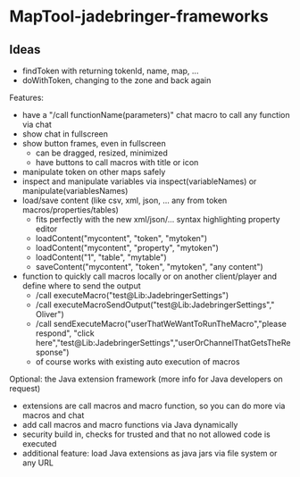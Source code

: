 # MapTool-jadebringer-frameworks

## Ideas
- findToken with returning tokenId, name, map, ...
- doWithToken, changing to the zone and back again

Features:

- have a "/call functionName(parameters)" chat macro to call any function via chat
- show chat in fullscreen
- show button frames, even in fullscreen 
    - can be dragged, resized, minimized
    - have buttons to call macros with title or icon
- manipulate token on other maps safely
- inspect and manipulate variables via inspect(variableNames) or manipulate(variablesNames) 
- load/save content (like csv, xml, json, ... any from token macros/properties/tables)
    - fits perfectly with the new xml/json/... syntax highlighting property editor
    - loadContent("mycontent", "token", "mytoken")
    - loadContent("mycontent", "property", "mytoken")
    - loadContent("1", "table", "mytable")
    - saveContent("mycontent", "token", "mytoken", "any content")    
- function to quickly call macros locally or on another client/player and define where to send the output
    - /call executeMacro("test@Lib:JadebringerSettings")
    - /call executeMacroSendOutput("test@Lib:JadebringerSettings","	Oliver")
    - /call sendExecuteMacro("userThatWeWantToRunTheMacro","please respond", "click here","test@Lib:JadebringerSettings","userOrChannelThatGetsTheResponse")
    - of course works with existing auto execution of macros

Optional: the Java extension framework (more info for Java developers on request)
- extensions are call macros and macro function, so you can do more via macros and chat
- add call macros and macro functions via Java dynamically
- security build in, checks for trusted and that no not allowed code is executed
- additional feature: load Java extensions as java jars via file system or any URL
